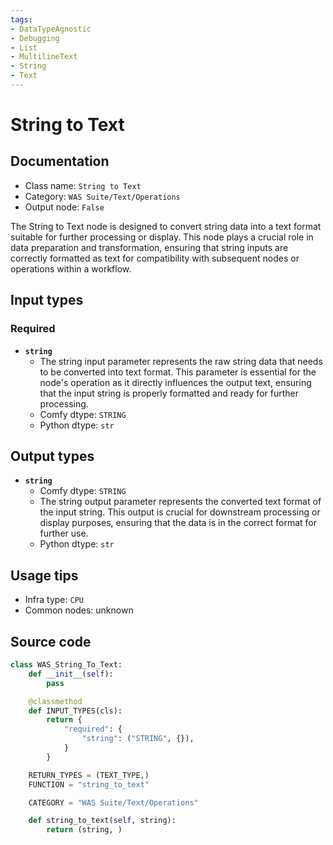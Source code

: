 ```yaml
---
tags:
- DataTypeAgnostic
- Debugging
- List
- MultilineText
- String
- Text
---
```


# String to Text
## Documentation
- Class name: `String to Text`
- Category: `WAS Suite/Text/Operations`
- Output node: `False`

The String to Text node is designed to convert string data into a text format suitable for further processing or display. This node plays a crucial role in data preparation and transformation, ensuring that string inputs are correctly formatted as text for compatibility with subsequent nodes or operations within a workflow.
## Input types
### Required
- **`string`**
    - The string input parameter represents the raw string data that needs to be converted into text format. This parameter is essential for the node's operation as it directly influences the output text, ensuring that the input string is properly formatted and ready for further processing.
    - Comfy dtype: `STRING`
    - Python dtype: `str`
## Output types
- **`string`**
    - Comfy dtype: `STRING`
    - The string output parameter represents the converted text format of the input string. This output is crucial for downstream processing or display purposes, ensuring that the data is in the correct format for further use.
    - Python dtype: `str`
## Usage tips
- Infra type: `CPU`
- Common nodes: unknown


## Source code
```python
class WAS_String_To_Text:
    def __init__(self):
        pass

    @classmethod
    def INPUT_TYPES(cls):
        return {
            "required": {
                "string": ("STRING", {}),
            }
        }

    RETURN_TYPES = (TEXT_TYPE,)
    FUNCTION = "string_to_text"

    CATEGORY = "WAS Suite/Text/Operations"

    def string_to_text(self, string):
        return (string, )

```
